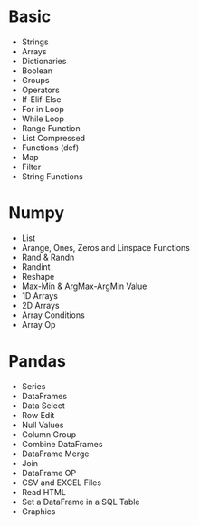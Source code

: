 # Basic

- Strings
- Arrays
- Dictionaries
- Boolean
- Groups 
- Operators 
- If-Elif-Else
- For in Loop
- While Loop
- Range Function
- List Compressed
- Functions (def)
- Map 
- Filter
- String Functions

# Numpy

- List
- Arange, Ones, Zeros and Linspace Functions
- Rand & Randn
- Randint
- Reshape
- Max-Min & ArgMax-ArgMin Value
- 1D Arrays
- 2D Arrays
- Array Conditions
- Array Op

# Pandas 
- Series
- DataFrames
- Data Select
- Row Edit
- Null Values
- Column Group
- Combine DataFrames
- DataFrame Merge
- Join
- DataFrame OP
- CSV and EXCEL Files
- Read HTML 
- Set a DataFrame in a SQL Table
- Graphics
